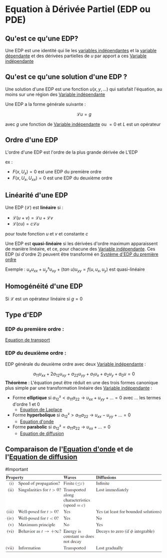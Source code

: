 # Equation à Dérivée Partiel (EDP ou PDE)

## Qu'est ce qu'une EDP? 

Une EDP est une identité qui lie les [variables indépendantes](Variable%20indépendante.md) et la [variable dépendante](Variable%20dépendante.md) et des dérivées partielles de $u$ par apport a ces [Variable indépendante](Variable%20indépendante.md)

## Qu'est ce qu'une solution d'une EDP ?

Une solution d'une EDP est une fonction $u(x, y, ...)$ qui satisfait l'équation, au moins sur une région des [Variable indépendante](Variable%20indépendante.md)

Une EDP a la forme générale suivante :

$$\mathscr{L}u = g$$

avec $g$ une fonction de [Variable indépendante](Variable%20indépendante.md) ou $=0$ et $L$ est un opérateur

## Ordre d'une EDP

L'ordre d'une EDP est l'ordre de la plus grande dérivée de L'EDP

ex :

- $F(x, U_x) = 0$ est une EDP du première ordre
- $F(x, U_x, U_{xx}) = 0$ est une EDP du deuxième ordre

## Linéarité d'une EDP

Une EDP ($\mathscr{L}$) est **linéaire** si :

- $\mathscr{L}(u+v)=\mathscr{L}u+\mathscr{L}v$
- $\mathscr{L}(cu)=c\mathscr{L}u$

 pour toute fonction $u$ et $v$ et constante $c$

Une EDP est **quasi-linéaire** si les dérivées d'ordre maximum apparaissent de manière linéaire, et ce, pour chacune des [Variable indépendante](Variable%20indépendante.md). Ces EDP (si d'ordre 2) peuvent être transformé en [Système d'EDP du première ordre](Système%20d'EDP%20du%20première%20ordre.md)

Exemple : $u_xu_{xx}+u_y³u_{xy}+(tan \ u)u_{yy}=f(u, u_x, u_y)$ est quasi-linéaire

## Homogénéité d'une EDP

Si $\mathscr{L}$ est un opérateur linéaire si $g = 0$ 

## Type d'EDP

### EDP du première ordre :

[Equation de transport](Equation%20de%20transport.md)

### EDP du deuxième ordre :

EDP générale du deuxième ordre avec deux [Variable indépendante](Variable%20indépendante.md) :

$$a_{11} u_{xx}+2a_{12}u_{xy} + a_{22}u_{yy} + a_1u_x+a_2u_y+a_0u=0$$
**Théorème** : L'équation peut être réduit en une des trois formes canonique plus simple par une transformation linéaire des [Variable indépendante](Variable%20indépendante.md) :
- Forme **elliptique** si $a_{12}² < a_{11}a_{22}$ $\rightarrow$ $u_{xx}+u_{yy}+... = 0$ avec $...$ les termes d'ordre 1 et 0
	- [Equation de Laplace](Equation%20de%20Laplace.md)
- Forme **hyperbolique** si $a_{12}² > a_{11}a_{22}$ $\rightarrow$ $u_{xx}-u_{yy}+... = 0$
	- [Equation d'onde](Equation%20d'onde.md)
- Forme **parabolic** si $a_{12}² = a_{11}a_{22}$ $\rightarrow$ $u_{xx}+... = 0$
	- [Equation de diffusion](Equation%20de%20diffusion.md)

## Comparaison de l'[Equation d'onde](Equation%20d'onde.md) et de l'[Equation de diffusion](Equation%20de%20diffusion.md)

#Important 
![](attachments/Pasted%20image%2020230717101240.png)